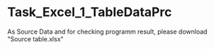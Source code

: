 # Task_Excel_1_TableDataPrc
As Source Data and for checking programm result, please download "Source table.xlsx"
